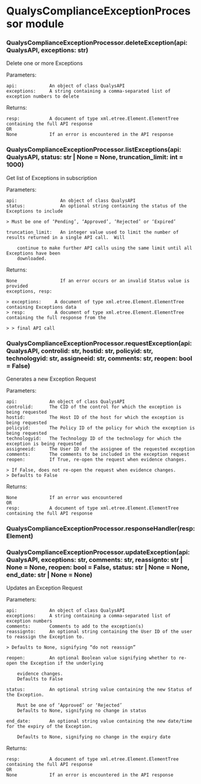 # QualysComplianceExceptionProcessor module

### QualysComplianceExceptionProcessor.deleteException(api: QualysAPI, exceptions: str)
Delete one or more Exceptions

Parameters:

    api:            An object of class QualysAPI
    exceptions:     A string containing a comma-separated list of exception numbers to delete

Returns:

    resp:           A document of type xml.etree.Element.ElementTree containing the full API response
    OR
    None            If an error is encountered in the API response

### QualysComplianceExceptionProcessor.listExceptions(api: QualysAPI, status: str | None = None, truncation_limit: int = 1000)
Get list of Exceptions in subscription

Parameters:

    api:                An object of class QualysAPI
    status:             An optional string containing the status of the Exceptions to include

    > Must be one of ‘Pending’, ‘Approved’, ‘Rejected’ or ‘Expired’

    truncation_limit:   An integer value used to limit the number of results returned in a single API call.  Will

        continue to make further API calls using the same limit until all Exceptions have been
        downloaded.

Returns:

    None                If an error occurs or an invalid Status value is provided
    exceptions, resp:

    > exceptions:     A document of type xml.etree.Element.ElementTree containing Exceptions data
    > resp:           A document of type xml.etree.Element.ElementTree containing the full response from the

    > > final API call

### QualysComplianceExceptionProcessor.requestException(api: QualysAPI, controlid: str, hostid: str, policyid: str, technologyid: str, assigneeid: str, comments: str, reopen: bool = False)
Generates a new Exception Request

Parameters:

    api:            An object of class QualysAPI
    controlid:      The CID of the control for which the exception is being requested
    hostid:         The Host ID of the host for which the exception is being requested
    policyid:       The Policy ID of the policy for which the exception is being requested
    technologyid:   The Technology ID of the technology for which the exception is being requested
    assigneeid:     The User ID of the assignee of the requested exception
    comments:       The comments to be included in the exception request
    reopen:         If True, re-open the request when evidence changes.

    > If False, does not re-open the request when evidence changes.
    > Defaults to False

Returns:

    None            If an error was encountered
    OR
    resp:           A document of type xml.etree.Element.ElementTree containing the full API response

### QualysComplianceExceptionProcessor.responseHandler(resp: Element)

### QualysComplianceExceptionProcessor.updateException(api: QualysAPI, exceptions: str, comments: str, reassignto: str | None = None, reopen: bool = False, status: str | None = None, end_date: str | None = None)
Updates an Exception Request

Parameters:

    api:            An object of class QualysAPI
    exceptions:     A string containing a comma-separated list of exception numbers
    comments:       Comments to add to the exception(s)
    reassignto:     An optional string containing the User ID of the user to reassign the Exception to.

    > Defaults to None, signifying “do not reassign”

    reopen:         An optional Boolean value signifying whether to re-open the Exception if the underlying

        evidence changes.
        Defaults to False

    status:         An optional string value containing the new Status of the Exception.

        Must be one of ‘Approved’ or ‘Rejected’
        Defaults to None, signifying no change in status

    end_date:       An optional string value containing the new date/time for the expiry of the Exception.

        Defaults to None, signifying no change in the expiry date

Returns:

    resp:           A document of type xml.etree.Element.ElementTree containing the full API response
    OR
    None            If an error is encountered in the API response
